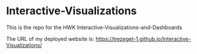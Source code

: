 # Interactive-Visualizations
This is the repo for the HWK Interactive-Visualizations-and-Dashboards

The URL of my deployed website is:
https://trezeget-1.github.io/Interactive-Visualizations/